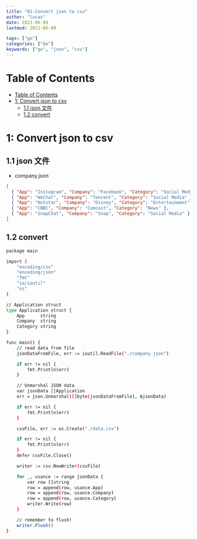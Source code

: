 ```yaml
---
title: "01-Convert json to csv"
author: "lucas"
date: 2021-06-09
lastmod: 2021-06-09

tags: ["go"]
categories: ["Go"]
keywords: ["go", "json", "csv"]
---
```


# Table of Contents

- [Table of Contents](#table-of-contents)
- [1: Convert json to csv](#1-convert-json-to-csv)
  - [1.1 json 文件](#11-json-文件)
  - [1.2 convert](#12-convert)

# 1: Convert json to csv

## 1.1 json 文件

- company.json

```json
[
  { "App": "Instagram", "Company": "Facebook", "Category": "Social Media" },
  { "App": "WeChat", "Company": "Tencent", "Category": "Social Media" },
  { "App": "Hotstar", "Company": "Disney", "Category": "Entertainment" },
  { "App": "CNBC", "Company": "Comcast", "Category": "News" },
  { "App": "SnapChat", "Company": "Snap", "Category": "Social Media" }
]
```

## 1.2 convert

```bash
package main

import (
    "encoding/csv"
    "encoding/json"
    "fmt"
    "io/ioutil"
    "os"
)

// Application struct
type Application struct {
    App      string
    Company  string
    Category string
}

func main() {
    // read data from file
    jsonDataFromFile, err := ioutil.ReadFile("./company.json")

    if err != nil {
        fmt.Println(err)
    }

    // Unmarshal JSON data
    var jsonData []Application
    err = json.Unmarshal([]byte(jsonDataFromFile), &jsonData)

    if err != nil {
        fmt.Println(err)
    }

    csvFile, err := os.Create("./data.csv")

    if err != nil {
        fmt.Println(err)
    }
    defer csvFile.Close()

    writer := csv.NewWriter(csvFile)

    for _, usance := range jsonData {
        var row []string
        row = append(row, usance.App)
        row = append(row, usance.Company)
        row = append(row, usance.Category)
        writer.Write(row)
    }

    // remember to flush!
    writer.Flush()
}
```
